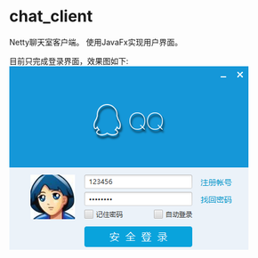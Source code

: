 # chat_client
Netty聊天室客户端。
使用JavaFx实现用户界面。

目前只完成登录界面，效果图如下:  
![](/screenshots/login.png "LoginUI")　　
